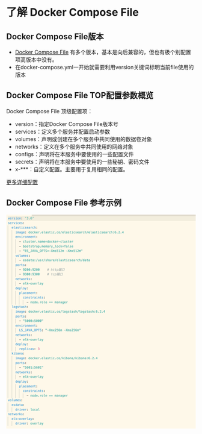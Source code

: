 # 了解 Docker Compose File

## Docker Compose File版本

- [Docker Compose File](https://docs.docker.com/compose/compose-file/) 有多个版本，基本是向后兼容的，但也有极个别配置项高版本中没有。
- 在docker-compose.yml一开始就需要利用version关键词标明当前file使用的版本

## Docker Compose File TOP配置参数概览

Docker Compose File 顶级配置项：

- version：指定Docker Compose File版本号
- services：定义多个服务并配置启动参数
- volumes：声明或创建在多个服务中共同使用的数据卷对象
- networks：定义在多个服务中共同使用的网络对象
- configs：声明将在本服务中要使用的一些配置文件
- secrets：声明将在本服务中要使用的一些秘钥、密码文件
- x-***：自定义配置。主要用于复用相同的配置。

[更多详细配置](https://docs.docker.com/compose/compose-file/#service-configuration-reference)

## Docker Compose File 参考示例

![Sample](../assets/file.png)
